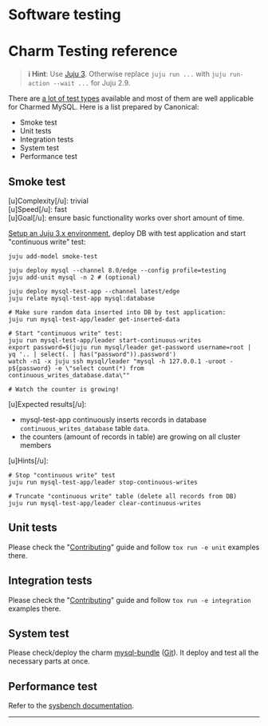 
# Software testing

# Charm Testing reference

> **:information_source: Hint**: Use [Juju 3](/). Otherwise replace `juju run ...` with `juju run-action --wait ...` for Juju 2.9.

There are [a lot of test types](https://en.wikipedia.org/wiki/Software_testing) available and most of them are well applicable for Charmed MySQL. Here is a list prepared by Canonical:

* Smoke test
* Unit tests
* Integration tests
* System test
* Performance test

## Smoke test

[u]Complexity[/u]: trivial<br/>
[u]Speed[/u]: fast<br/>
[u]Goal[/u]: ensure basic functionality works over short amount of time.

[Setup an Juju 3.x environment](/tutorial/1-set-up-the-environment), deploy DB with test application and start "continuous write" test:
```shell
juju add-model smoke-test

juju deploy mysql --channel 8.0/edge --config profile=testing
juju add-unit mysql -n 2 # (optional)

juju deploy mysql-test-app --channel latest/edge
juju relate mysql-test-app mysql:database

# Make sure random data inserted into DB by test application:
juju run mysql-test-app/leader get-inserted-data

# Start "continuous write" test:
juju run mysql-test-app/leader start-continuous-writes
export password=$(juju run mysql/leader get-password username=root | yq '.. | select(. | has("password")).password')
watch -n1 -x juju ssh mysql/leader "mysql -h 127.0.0.1 -uroot -p${password} -e \"select count(*) from continuous_writes_database.data\""

# Watch the counter is growing!
```
[u]Expected results[/u]:

* mysql-test-app continuously inserts records in database `continuous_writes_database` table `data`.
* the counters (amount of records in table) are growing on all cluster members

[u]Hints[/u]:
```shell
# Stop "continuous write" test
juju run mysql-test-app/leader stop-continuous-writes

# Truncate "continuous write" table (delete all records from DB)
juju run mysql-test-app/leader clear-continuous-writes
```

## Unit tests

Please check the "[Contributing](https://github.com/canonical/mysql-operator/blob/main/CONTRIBUTING.md#testing)" guide and follow `tox run -e unit` examples there.

## Integration tests

Please check the "[Contributing](https://github.com/canonical/mysql-operator/blob/main/CONTRIBUTING.md#testing)" guide and follow `tox run -e integration` examples there.

## System test

Please check/deploy the charm [mysql-bundle](https://charmhub.io/mysql-bundle) ([Git](https://github.com/canonical/mysql-bundle)). It deploy and test all the necessary parts at once.

## Performance test
Refer to the [sysbench documentation](https://discourse.charmhub.io/t/charmed-sysbench-documentation-home/13945).

-------------------------

